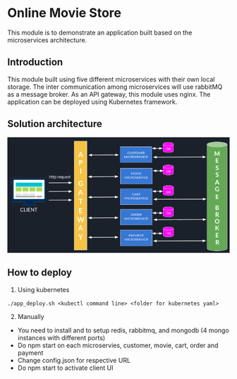 # Online Movie Store

This module is to demonstrate an application built based on the microservices architecture. 

## Introduction
This module built using five different microservices with their own local storage.
The inter communication among microservices will use rabbitMQ as a message broker.
As an API gateway, this module uses nginx.
The application can be deployed using Kubernetes framework.

## Solution architecture

![Microservices image](https://github.com/aguskwee/online-movie-store/blob/master/client/src/images/solution-arch.png)

## How to deploy
1. Using kubernetes 
```
./app_deploy.sh <kubectl command line> <folder for kubernetes yaml>
```

2. Manually
- You need to install and to setup redis, rabbitmq, and mongodb (4 mongo instances with different ports)
- Do npm start on each microservies, customer, movie, cart, order and payment
- Change config.json for respective URL
- Do npm start to activate client UI

